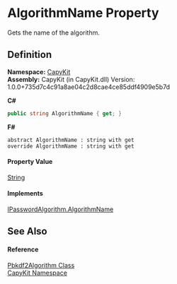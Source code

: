 # AlgorithmName Property


Gets the name of the algorithm.



## Definition
**Namespace:** <a href="N_CapyKit">CapyKit</a>  
**Assembly:** CapyKit (in CapyKit.dll) Version: 1.0.0+735d7c4c91a8ae04c2d8cae4ce85ddf4909e5b7d

**C#**
``` C#
public string AlgorithmName { get; }
```
**F#**
``` F#
abstract AlgorithmName : string with get
override AlgorithmName : string with get
```



#### Property Value
<a href="https://learn.microsoft.com/dotnet/api/system.string" target="_blank" rel="noopener noreferrer">String</a>

#### Implements
<a href="P_CapyKit_IPasswordAlgorithm_AlgorithmName">IPasswordAlgorithm.AlgorithmName</a>  


## See Also


#### Reference
<a href="T_CapyKit_Pbkdf2Algorithm">Pbkdf2Algorithm Class</a>  
<a href="N_CapyKit">CapyKit Namespace</a>  
